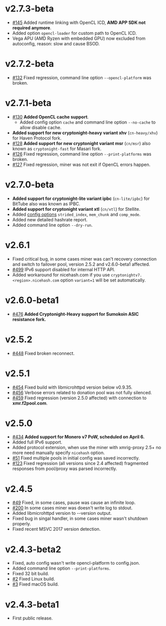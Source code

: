# v2.7.3-beta
- [#145](https://github.com/xmrig/xmrig-amd/issues/145) Added runtime linking with OpenCL ICD, **AMD APP SDK not required anymore**.
- Added option `opencl-loader` for custom path to OpenCL ICD.
- Vega APU (AMD Ryzen with embedded GPU) now excluded from autoconfig, reason: slow and cause BSOD.

# v2.7.2-beta
- [#132](https://github.com/xmrig/xmrig-amd/issues/132) Fixed regression, command line option `--opencl-platform` was broken.

# v2.7.1-beta
- [#130](https://github.com/xmrig/xmrig-amd/issues/130) **Added OpenCL cache support**.
  - Added config option `cache` and command line option `--no-cache` to allow disable cache.
- **Added support for new cryptonight-heavy variant xhv** (`cn-heavy/xhv`) for Haven Protocol fork.
- [#128](https://github.com/xmrig/xmrig-amd/issues/128) **Added support for new cryptonight variant msr** (`cn/msr`) also known as `cryptonight-fast` for Masari fork.
- [#126](https://github.com/xmrig/xmrig-amd/issues/126) Fixed regression, command line option `--print-platforms` was broken.
- [#127](https://github.com/xmrig/xmrig-amd/issues/127) Fixed regression, miner was not exit if OpenCL errors happen.

# v2.7.0-beta
- **Added support for cryptonight-lite variant ipbc** (`cn-lite/ipbc`) for BitTube also was known as IPBC.
- **Added support for cryptonight variant xtl** (`cn/xtl`) for Stellite.
- Added [config options](https://github.com/xmrig/xmrig-amd/blob/dev/doc/THREADS.md) `strided_index`, `mem_chunk` and `comp_mode`.
- Added new detailed hashrate report.
- Added command line option `--dry-run`.

# v2.6.1
- Fixed critical bug, in some cases miner was can't recovery connection and switch to failover pool, version 2.5.2 and v2.6.0-beta1 affected.
- [#499](https://github.com/xmrig/xmrig/issues/499) IPv6 support disabled for internal HTTP API.
- Added workaround for nicehash.com if you use `cryptonightv7.<region>.nicehash.com` option `variant=1` will be set automatically.

# v2.6.0-beta1
 - [#476](https://github.com/xmrig/xmrig/issues/476) **Added Cryptonight-Heavy support for Sumokoin ASIC resistance fork.**
 
# v2.5.2
- [#448](https://github.com/xmrig/xmrig/issues/478) Fixed broken reconnect.

# v2.5.1
- [#454](https://github.com/xmrig/xmrig/issues/454) Fixed build with libmicrohttpd version below v0.9.35.
- [#456](https://github.com/xmrig/xmrig/issues/459) Verbose errors related to donation pool was not fully silenced.
- [#459](https://github.com/xmrig/xmrig/issues/459) Fixed regression (version 2.5.0 affected) with connection to **xmr.f2pool.com**.

# v2.5.0
- [#434](https://github.com/xmrig/xmrig/issues/434) **Added support for Monero v7 PoW, scheduled on April 6.**
- Added full IPv6 support.
- Added protocol extension, when use the miner with xmrig-proxy 2.5+ no more need manually specify `nicehash` option.
- [#51](https://github.com/xmrig/xmrig-amd/issues/51) Fixed multiple pools in initial config was saved incorrectly.
- [#123](https://github.com/xmrig/xmrig-proxy/issues/123) Fixed regression (all versions since 2.4 affected) fragmented responses from pool/proxy was parsed incorrectly.

# v2.4.5
 - [#49](https://github.com/xmrig/xmrig-amd/issues/49) Fixed, in some cases, pause was cause an infinite loop.
 - [#200](https://github.com/xmrig/xmrig/issues/200) In some cases miner was doesn't write log to stdout.
 - Added libmicrohttpd version to --version output.
 - Fixed bug in singal handler, in some cases miner wasn't shutdown properly.
 - Fixed recent MSVC 2017 version detection.

# v2.4.3-beta2
 - Fixed, auto config wasn't write opencl-platform to config.json.
 - Added command line option `--print-platforms`.
 - Fixed 32 bit build.
 - [#2](https://github.com/xmrig/xmrig-amd/issues/2) Fixed Linux build.
 - [#3](https://github.com/xmrig/xmrig-amd/issues/3) Fixed macOS build.

# v2.4.3-beta1
 - First public release.
